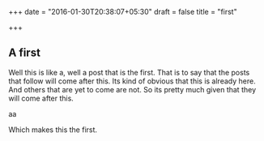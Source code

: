 +++
date = "2016-01-30T20:38:07+05:30"
draft = false
title = "first"

+++

## A first

Well this is like a, well a post that is the first. That is to say that the posts that follow will come after this. Its kind of obvious that this is already here. And others that are yet to come are not. So its pretty much given that they will come after this.

aa

Which makes this the first.
